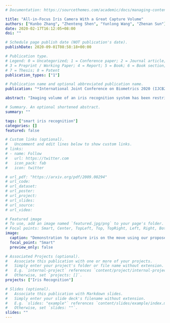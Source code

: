 ```yaml
---
# Documentation: https://sourcethemes.com/academic/docs/managing-content/

title: "All-in-Focus Iris Camera With a Great Capture Volume"
authors: ["Kunbo Zhang", "Zhenteng Shen", "Yunlong Wang", "Zhenan Sun"]
date: 2020-02-17T16:12:05+08:00
doi: ""

# Schedule page publish date (NOT publication's date).
publishDate: 2020-09-01T08:58:18+00:00

# Publication type.
# Legend: 0 = Uncategorized; 1 = Conference paper; 2 = Journal article;
# 3 = Preprint / Working Paper; 4 = Report; 5 = Book; 6 = Book section;
# 7 = Thesis; 8 = Patent
publication_types: ["1"]

# Publication name and optional abbreviated publication name.
publication: "*International Joint Conference on Biometrics 2020 (IJCB2020)*"

abstract: "Imaging volume of an iris recognition system has been restricting the throughput and cooperation convenience in biometric applications. Numerous improvement trials are still impractical to supersede the dominant fixed-focus lens in stand-off iris recognition due to incremental performance increase and complicated optical design. In this study, we develop a novel all-in-focus iris imaging system using a focus-tunable lens and a 2D steering mirror to greatly extend capture volume by spatiotemporal multiplexing method. Our iris imaging depth of field extension system requires no mechanical motion and is capable to adjust the focal plane at extremely high speed. In addition, the motorized reflection mirror adaptively steers the light beam to extend the horizontal and vertical field of views in an active manner. The proposed all-in-focus iris camera increases the depth of field up to 3.9 m which is a factor of37.5 compared with conventional long focal lens. We also experimentally demonstrate the capability of this 3D light beam steering imaging system in real-time multi-person iris refocusing using dynamic focal stacks and the potential of continuous iris recognition for moving participants."

# Summary. An optional shortened abstract.
summary: ""

tags: ["smart iris recognition"]
categories: []
featured: false

# Custom links (optional).
#   Uncomment and edit lines below to show custom links.
# links:
# - name: Follow
#   url: https://twitter.com
#   icon_pack: fab
#   icon: twitter

# url_pdf: "https://arxiv.org/pdf/2009.00294"
# url_code:
# url_dataset:
# url_poster:
# url_project:
# url_slides:
# url_source:
# url_video:

# Featured image
# To use, add an image named `featured.jpg/png` to your page's folder. 
# Focal points: Smart, Center, TopLeft, Top, TopRight, Left, Right, BottomLeft, Bottom, BottomRight.
image:
  caption: "Demonstration to capture iris on the move using our proposed imaging system"
  focal_point: "Smart"
  preview_only: false

# Associated Projects (optional).
#   Associate this publication with one or more of your projects.
#   Simply enter your project's folder or file name without extension.
#   E.g. `internal-project` references `content/project/internal-project/index.md`.
#   Otherwise, set `projects: []`.
projects: ["Iris Recognition"]

# Slides (optional).
#   Associate this publication with Markdown slides.
#   Simply enter your slide deck's filename without extension.
#   E.g. `slides: "example"` references `content/slides/example/index.md`.
#   Otherwise, set `slides: ""`.
slides: ""
---
```

